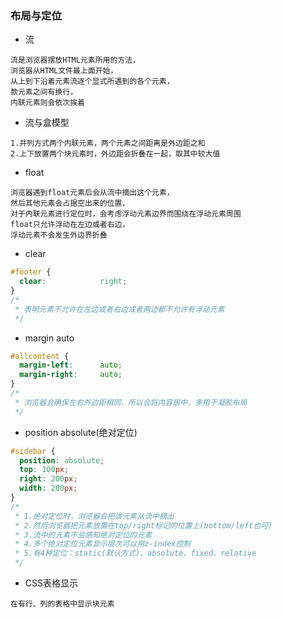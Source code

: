 ### 布局与定位

- 流

```
流是浏览器摆放HTML元素所用的方法，
浏览器从HTML文件最上面开始，
从上到下沿着元素流逐个显式所遇到的各个元素，
款元素之间有换行，
内联元素则会依次挨着
```

- 流与盒模型

```
1.并列方式两个内联元素，两个元素之间距离是外边距之和
2.上下放置两个块元素时，外边距会折叠在一起，取其中较大值
```

- float

```
浏览器遇到float元素后会从流中摘出这个元素，
然后其他元素会占据空出来的位置，
对于内联元素进行定位时，会考虑浮动元素边界而围绕在浮动元素周围
float只允许浮动在左边或者右边，
浮动元素不会发生外边界折叠
```

- clear

```css
#footer {
  clear:            right;
}
/*
 * 表明元素不允许在左边或者右边或者两边都不允许有浮动元素
 */
```

- margin auto

```css
#allcontent {
  margin-left:      auto;
  margin-right:     auto;
}
/*
 * 浏览器会确保左右外边距相同，所以会将内容居中，多用于凝胶布局
 */
```

- position absolute(绝对定位)

```css
#sidebar {
  position: absolute;
  top: 100px;
  right: 200px;
  width: 280px;
}
/*
 * 1.绝对定位时，浏览器会把该元素从流中摘出
 * 2.然后浏览器把元素放置在top/right标记的位置上(bottom/left也可)
 * 3.流中的元素不会感知绝对定位的元素
 * 4.多个绝对定位元素显示层次可以用z-index控制
 * 5.有4种定位：static(默认方式)、absolute、fixed、relative
 */
```

- CSS表格显示

```
在有行、列的表格中显示块元素
```
